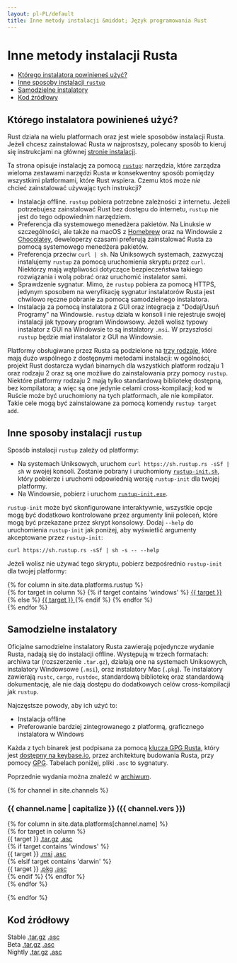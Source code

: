```yaml
---
layout: pl-PL/default
title: Inne metody instalacji &middot; Język programowania Rust
---
```


# Inne metody instalacji Rusta

- [Którego instalatora powinieneś użyć?](#which)
- [Inne sposoby instalacji `rustup`](#more-rustup)
- [Samodzielne instalatory](#standalone)
- [Kod źródłowy](#source)

## Którego instalatora powinieneś użyć?
<span id="which"></span>

Rust działa na wielu platformach oraz jest wiele sposobów instalacji Rusta. Jeżeli
chcesz zainstalować Rusta w najprostszy, polecany sposób to kieruj się
instrukcjami na głównej [stronie instalacji].

Ta strona opisuje instalację za pomocą [`rustup`]: narzędzia, które zarządza
wieloma zestawami narzędzi Rusta w konsekwentny sposób pomiędzy wszystkimi platformami,
które Rust wspiera. Czemu ktoś może _nie_ chcieć zainstalować
używając tych instrukcji?

- Instalacja offline. `rustup` pobiera potrzebne zależności z internetu.
  Jeżeli potrzebujesz zainstalować Rust bez dostępu do internetu, `rustup`
  nie jest do tego odpowiednim narzędziem.
- Preferencja dla systemowego menedżera pakietów. Na Linuksie w szczególności,
  ale także na macOS z [Homebrew] oraz na Windowsie z [Chocolatey], deweloperzy
  czasami preferują zainstalować Rusta za pomocą systemowego menedżera pakietów.
- Preferencja przeciw `curl | sh`. Na Uniksowych systemach, zazwyczaj
  instalujemy `rustup` za pomocą uruchomienia skryptu przez `curl`. Niektórzy
  mają wątpliwości dotyczące bezpieczeństwa takiego rozwiązania i wolą pobrać
  oraz uruchomić instalator sami.
- Sprawdzenie sygnatur. Mimo, że `rustup` pobiera za pomocą HTTPS, jedynym
  sposobem na weryfikację sygnatur instalatorów Rusta jest chwilowo ręczne
  pobranie za pomocą samodzielnego instalatora.
- Instalacja za pomocą instalatora z GUI oraz integracja z "Dodaj/Usuń Programy"
  na Windowsie. `rustup` działa w konsoli i nie rejestruje swojej instalacji jak
  typowy program Windowsowy. Jeżeli wolisz typowy instalator z GUI na Windowsie
  to są instalatory `.msi`. W przyszłości `rustup` będzie miał instalator z GUI
  na Windowsie.

Platformy obsługiwane przez Rusta są podzielone na [trzy rodzaje], które
mają dużo wspólnego z dostępnymi metodami instalacji: w ogólności, projekt Rust
dostarcza wydań binarnych dla wszystkich platform rodzaju 1 oraz rodzaju 2 oraz
są one możliwe do zainstalowania przy pomocy `rustup`. Niektóre platformy
rodzaju 2 mają tylko standardową bibliotekę dostępną, bez kompilatora;
a więc są one jedynie celami cross-kompilacji; kod w Ruście może być uruchomiony na
tych platformach, ale nie kompilator. Takie cele mogą być zainstalowane
za pomocą komendy `rustup target add`.

## Inne sposoby instalacji `rustup`
<span id="rustup"></span>

Sposób instalacji `rustup` zależy od platformy:

* Na systemach Uniksowych, uruchom `curl https://sh.rustup.rs -sSf | sh` w
  swojej konsoli. Zostanie pobrany i uruchomiony [`rustup-init.sh`], który
  pobierze i uruchomi odpowiednią wersję `rustup-init` dla twojej platformy.
* Na Windowsie, pobierz i uruchom [`rustup-init.exe`].

`rustup-init` może być skonfigurowane interaktywnie, wszystkie opcje mogą być
dodatkowo kontrolowane przez argumenty linii poleceń, które mogą być przekazane
przez skrypt konsolowy. Dodaj `--help` do uruchomienia `rustup-init` jak poniżej,
aby wyświetlić argumenty akceptowane przez `rustup-init`:

```
curl https://sh.rustup.rs -sSf | sh -s -- --help
```

Jeżeli wolisz nie używać tego skryptu, pobierz bezpośrednio `rustup-init` dla
twojej platformy:

<div class="rustup-init-table">
  {% for column in site.data.platforms.rustup %}
  <div>
    {% for target in column %}
    {% if target contains 'windows' %}
    <a href="https://static.rust-lang.org/rustup/dist/{{ target }}/rustup-init.exe">
      {{ target }}
    </a>
    {% else %}
    <a href="https://static.rust-lang.org/rustup/dist/{{ target }}/rustup-init">
      {{ target }}
    </a>
    {% endif %}
    {% endfor %}
  </div>
  {% endfor %}
</div>

## Samodzielne instalatory
<span id="standalone"></span>

Oficjalne samodzielne instalatory Rusta zawierają pojedyncze wydanie Rusta, nadają
się do instalacji offline. Występują w trzech formatach: archiwa tar
(rozszerzenie `.tar.gz`), działają one na systemach Uniksowych, instalatory
Windowsowe (`.msi`), oraz instalatory Mac (`.pkg`). Te instalatory zawierają
`rustc`, `cargo`, `rustdoc`, standardową bibliotekę oraz standardową
dokumentację, ale nie dają dostępu do dodatkowych celów cross-kompilacji jak
`rustup`.

Najczęstsze powody, aby ich użyć to:

- Instalacja offline
- Preferowanie bardziej zintegrowanego z platformą, graficznego
  instalatora w Windows

Każda z tych binarek jest podpisana za pomocą [klucza GPG Rusta][rust-gpg-key], który jest
[dostępny na keybase.io], przez architekturę budowania Rusta, przy pomocy
[GPG]. Tabelach poniżej, pliki `.asc` to sygnatury.

Poprzednie wydania można znaleźć w [archiwum].

{% for channel in site.channels %}

### {{ channel.name | capitalize }} ({{ channel.vers }})
<span id="{{ channel.name }}"></span>

<div class="installer-table {{ channel.name }}">
  {% for column in site.data.platforms[channel.name] %}
  <div>
    {% for target in column %}
    <div>
      <span>{{ target }}</span>
      <a href="https://static.rust-lang.org/dist/rust-{{ channel.package }}-{{ target }}.tar.gz">.tar.gz</a>
      <a href="https://static.rust-lang.org/dist/rust-{{ channel.package }}-{{ target }}.tar.gz.asc">.asc</a>
    </div>
    {% if target contains 'windows' %}
    <div>
      <span>{{ target }}</span>
      <a href="https://static.rust-lang.org/dist/rust-{{ channel.package }}-{{ target }}.msi">.msi</a>
      <a href="https://static.rust-lang.org/dist/rust-{{ channel.package }}-{{ target }}.msi.asc">.asc</a>
    </div>
    {% elsif target contains 'darwin' %}
    <div>
      <span>{{ target }}</span>
      <a href="https://static.rust-lang.org/dist/rust-{{ channel.package }}-{{ target }}.pkg">.pkg</a>
      <a href="https://static.rust-lang.org/dist/rust-{{ channel.package }}-{{ target }}.pkg.asc">.asc</a>
    </div>
    {% endif %}
    {% endfor %}
  </div>
  {% endfor %}
</div>

{% endfor %}

## Kod źródłowy
<span id="source"></span>

<div class="installer-table">
  <div>
    <div>
      <span>Stable</span>
      <a href="https://static.rust-lang.org/dist/rustc-{{ site.stable }}-src.tar.gz">.tar.gz</a>
      <a href="https://static.rust-lang.org/dist/rustc-{{ site.stable }}-src.tar.gz.asc">.asc</a>
    </div>
  </div>
  <div>
    <div>
      <span>Beta</span>
      <a href="https://static.rust-lang.org/dist/rustc-beta-src.tar.gz">.tar.gz</a>
      <a href="https://static.rust-lang.org/dist/rustc-beta-src.gz.asc">.asc</a>
    </div>
  </div>
  <div>
    <div>
      <span>Nightly</span>
      <a href="https://static.rust-lang.org/dist/rustc-nightly-src.tar.gz">.tar.gz</a>
      <a href="https://static.rust-lang.org/dist/rustc-nightly-src.tar.gz.asc">.asc</a>
    </div>
  </div>
</div>

[stronie instalacji]: install.html
[`rustup`]: https://github.com/rust-lang-nursery/rustup.rs
[other-rustup]: https://github.com/rust-lang-nursery/rustup.rs#other-installation-methods
[`rustup-init.exe`]: https://static.rust-lang.org/rustup/dist/i686-pc-windows-gnu/rustup-init.exe
[`rustup-init.sh`]: https://static.rust-lang.org/rustup/rustup-init.sh
[Homebrew]: http://brew.sh/
[Chocolatey]: http://chocolatey.org/
[trzy rodzaje]: https://forge.rust-lang.org/platform-support.html
[rust-gpg-key]: https://static.rust-lang.org/rust-key.gpg.ascii
[GPG]: https://gnupg.org/
[dostępny na keybase.io]: https://keybase.io/rust
[archiwum]: https://static.rust-lang.org/dist/index.html

